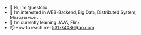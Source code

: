 - 👋 Hi, I’m @uestcljx
- 👀 I’m interested in WEB-Backend, Big Data, Distributed System, Microservice ...
- 🌱 I’m currently learning JAVA, Flink
- 📫 How to reach me: 531784086@qq.com

<!---
uestcljx/uestcljx is a ✨ special ✨ repository because its `README.md` (this file) appears on your GitHub profile.
You can click the Preview link to take a look at your changes.
--->

